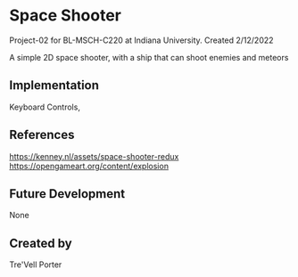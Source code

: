 # Space Shooter

Project-02 for BL-MSCH-C220 at Indiana University. Created 2/12/2022

A simple 2D space shooter, with a ship that can shoot enemies and meteors

## Implementation
Keyboard Controls, 

## References
https://kenney.nl/assets/space-shooter-redux
https://opengameart.org/content/explosion

## Future Development
None

## Created by
Tre'Vell Porter
